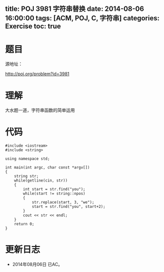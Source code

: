 ﻿title: POJ 3981 字符串替换
date: 2014-08-06 16:00:00
tags: [ACM, POJ, C, 字符串]
categories: Exercise
toc: true
---
# 题目
源地址：

http://poj.org/problem?id=3981

# 理解
大水题一道，字符串函数的简单运用

<!-- more -->

# 代码

```
#include <iostream>
#include <string>

using namespace std;

int main(int argc, char const *argv[])
{
	string str;
	while(getline(cin, str))
	{
		int start = str.find("you");
		while(start != string::npos)
		{
			str.replace(start, 3, "we");
			start = str.find("you", start+2);
		}
		cout << str << endl;
	}
	return 0;
}

```

# 更新日志
- 2014年08月06日 已AC。